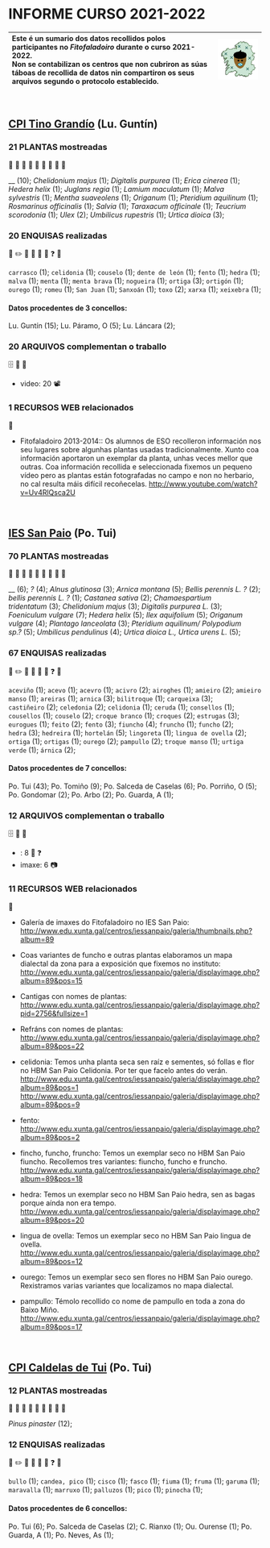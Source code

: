 <link rel="stylesheet" href="css/estilo.css">

# INFORME CURSO 2021-2022



| Este é un sumario dos datos recollidos polos participantes no _Fitofaladoiro_ durante o curso 2021-2022.   <br />Non se contabilizan os centros que non cubriron as súas táboas de recollida de datos nin compartiron os seus arquivos segundo o protocolo establecido. | <img src='img/fitofaladoiro_animado_transparente.gif'> |
| :--- | --- |

<br />
<div class='divpart'>
<div class='divpartit'>

## <span class='participante'>[CPI Tino Grandío](http://fitofaladoiro.eu?fich=1yVCi0v4--5PGId1_OawjdOhKWOJJT3-x1n4TYFqmBF0) (Lu. Guntín)</span>

</div>

<div class='divpla divseccion'>

### 21 <span class='PLA'>PLANTAS</span> mostreadas
 :herb: :deciduous_tree: :evergreen_tree: :palm_tree: :seedling: :tomato: :pear: :apple: :mushroom: 

__&nbsp;(10); _Chelidonium majus_&nbsp;(1); _Digitalis purpurea_&nbsp;(1); _Erica cinerea_&nbsp;(1); _Hedera helix_&nbsp;(1); _Juglans regia_&nbsp;(1); _Lamium maculatum_&nbsp;(1); _Malva sylvestris_&nbsp;(1); _Mentha suaveolens_&nbsp;(1); _Origanum_&nbsp;(1); _Pteridium aquilinum_&nbsp;(1); _Rosmarinus officinalis_&nbsp;(1); _Salvia_&nbsp;(1); _Taraxacum officinale_&nbsp;(1); _Teucrium scorodonia_&nbsp;(1); _Ulex_&nbsp;(2); _Umbilicus rupestris_&nbsp;(1); _Urtica dioica_&nbsp;(3); 
</div>

<div class='divenq divseccion'>

### 20 <span class='ENQ'>ENQUISAS</span> realizadas
 :notebook: :pencil2: :microphone: :older_man: :older_woman: :movie_camera: :question: :pencil: 



`carrasco`&nbsp;(1); `celidonia`&nbsp;(1); `couselo`&nbsp;(1); `dente de león`&nbsp;(1); `fento`&nbsp;(1); `hedra`&nbsp;(1); `malva`&nbsp;(1); `menta`&nbsp;(1); `menta brava`&nbsp;(1); `nogueira`&nbsp;(1); `ortiga`&nbsp;(3); `ortigón`&nbsp;(1); `ourego`&nbsp;(1); `romeu`&nbsp;(1); `San Juan`&nbsp;(1); `Sanxoán`&nbsp;(1); `toxo`&nbsp;(2); `xarxa`&nbsp;(1); `xeixebra`&nbsp;(1); 
#### Datos procedentes de 3 concellos:

Lu. Guntín&nbsp;(15); Lu. Páramo, O&nbsp;(5); Lu. Láncara&nbsp;(2); 
</div>

<div class='divarq divseccion'>

### 20 <span class='ARQ'>ARQUIVOS</span> complementan o traballo 
 :file_cabinet: :open_file_folder: :floppy_disk: 


- video: 20 :film_projector: 
</div>

<div class='divinf divseccion'>

### 1 <span class='INF'>RECURSOS WEB</span> relacionados 
 :link: 


- Fitofaladoiro 2013-2014:: Os alumnos de ESO recolleron información nos seu lugares sobre algunhas plantas usadas tradicionalmente. Xunto coa información aportaron un exemplar da planta, unhas veces mellor que outras. Coa información recollida e seleccionada fixemos un pequeno vídeo pero as plantas están fotografadas no campo e non no herbario, no cal resulta máis difícil recoñecelas.
http://www.youtube.com/watch?v=Uv4RlQsca2U
</div>


</div>


<br />
<div class='divpart'>
<div class='divpartit'>

## <span class='participante'>[IES San Paio](http://fitofaladoiro.eu?fich=1UnZEXawyEb89WLkclf9oT92mDrnk6ZqZeQAk5qvjxMM) (Po. Tui)</span>

</div>

<div class='divpla divseccion'>

### 70 <span class='PLA'>PLANTAS</span> mostreadas
 :herb: :deciduous_tree: :evergreen_tree: :palm_tree: :seedling: :tomato: :pear: :apple: :mushroom: 

__&nbsp;(6); _?_&nbsp;(4); _Alnus glutinosa_&nbsp;(3); _Arnica montana_&nbsp;(5); _Bellis perennis L. ?_&nbsp;(2); _bellis perennis L. ?_&nbsp;(1); _Castanea sativa_&nbsp;(2); _Chamaespartium tridentatum_&nbsp;(3); _Chelidonium majus_&nbsp;(3); _Digitalis purpurea L._&nbsp;(3); _Foeniculum vulgare_&nbsp;(7); _Hedera helix_&nbsp;(5); _Ilex aquifolium_&nbsp;(5); _Origanum vulgare_&nbsp;(4); _Plantago lanceolata_&nbsp;(3); _Pteridium aquilinum/ Polypodium sp.?_&nbsp;(5); _Umbilicus pendulinus_&nbsp;(4); _Urtica dioica L., Urtica urens L._&nbsp;(5); 
</div>

<div class='divenq divseccion'>

### 67 <span class='ENQ'>ENQUISAS</span> realizadas
 :notebook: :pencil2: :microphone: :older_man: :older_woman: :movie_camera: :question: :pencil: 



`aceviño`&nbsp;(1); `acevo`&nbsp;(1); `acevro`&nbsp;(1); `acivro`&nbsp;(2); `airoghes`&nbsp;(1); `amieiro`&nbsp;(2); `amieiro manso`&nbsp;(1); `areiras`&nbsp;(1); `arnica`&nbsp;(3); `bilitroque`&nbsp;(1); `carqueixa`&nbsp;(3); `castiñeiro`&nbsp;(2); `celedonia`&nbsp;(2); `celidonia`&nbsp;(1); `ceruda`&nbsp;(1); `consellos`&nbsp;(1); `cousellos`&nbsp;(1); `couselo`&nbsp;(2); `croque branco`&nbsp;(1); `croques`&nbsp;(2); `estrugas`&nbsp;(3); `eurogues`&nbsp;(1); `feito`&nbsp;(2); `fento`&nbsp;(3); `fiuncho`&nbsp;(4); `fruncho`&nbsp;(1); `funcho`&nbsp;(2); `hedra`&nbsp;(3); `hedreira`&nbsp;(1); `hortelán`&nbsp;(5); `lingoreta`&nbsp;(1); `lingua de ovella`&nbsp;(2); `ortiga`&nbsp;(1); `ortigas`&nbsp;(1); `ourego`&nbsp;(2); `pampullo`&nbsp;(2); `troque manso`&nbsp;(1); `urtiga verde`&nbsp;(1); `árnica`&nbsp;(2); 
#### Datos procedentes de 7 concellos:

Po. Tui&nbsp;(43); Po. Tomiño&nbsp;(9); Po. Salceda de Caselas&nbsp;(6); Po. Porriño, O&nbsp;(5); Po. Gondomar&nbsp;(2); Po. Arbo&nbsp;(2); Po. Guarda, A&nbsp;(1); 
</div>

<div class='divarq divseccion'>

### 12 <span class='ARQ'>ARQUIVOS</span> complementan o traballo 
 :file_cabinet: :open_file_folder: :floppy_disk: 


- : 8 :notebook: :question: 
- imaxe: 6 :camera: 
</div>

<div class='divinf divseccion'>

### 11 <span class='INF'>RECURSOS WEB</span> relacionados 
 :link: 


- Galería de imaxes do Fitofaladoiro no IES San Paio: http://www.edu.xunta.gal/centros/iessanpaio/galeria/thumbnails.php?album=89
- Coas variantes de funcho e outras plantas elaboramos un mapa dialectal da zona para a exposición que fixemos no instituto: http://www.edu.xunta.gal/centros/iessanpaio/galeria/displayimage.php?album=89&pos=15
- Cantigas con nomes de plantas: http://www.edu.xunta.gal/centros/iessanpaio/galeria/displayimage.php?pid=2756&fullsize=1
- Refráns con nomes de plantas: http://www.edu.xunta.gal/centros/iessanpaio/galeria/displayimage.php?album=89&pos=22
- celidonia: Temos unha planta seca sen raíz e sementes, só follas e flor no HBM San Paio Celidonia. Por ter que facelo antes do verán. 
http://www.edu.xunta.gal/centros/iessanpaio/galeria/displayimage.php?album=89&pos=1  
http://www.edu.xunta.gal/centros/iessanpaio/galeria/displayimage.php?album=89&pos=9

- fento: http://www.edu.xunta.gal/centros/iessanpaio/galeria/displayimage.php?album=89&pos=2
- fincho, funcho, fruncho: Temos un exemplar seco no HBM San Paio fiuncho. Recollemos tres variantes: fiuncho, funcho e fruncho.
http://www.edu.xunta.gal/centros/iessanpaio/galeria/displayimage.php?album=89&pos=18
- hedra: Temos un exemplar seco no HBM San Paio hedra, sen as bagas porque aínda non era tempo.
http://www.edu.xunta.gal/centros/iessanpaio/galeria/displayimage.php?album=89&pos=20
- lingua de ovella: Temos un exemplar seco no HBM San Paio lingua de ovella.
http://www.edu.xunta.gal/centros/iessanpaio/galeria/displayimage.php?album=89&pos=12
- ourego: Temos un exemplar seco sen flores no HBM San Paio ourego. Rexistramos varias variantes que localizamos no mapa dialectal.
- pampullo: Témolo recollido co nome de pampullo en toda a zona do Baixo Miño.
http://www.edu.xunta.gal/centros/iessanpaio/galeria/displayimage.php?album=89&pos=17
</div>


</div>


<br />
<div class='divpart'>
<div class='divpartit'>

## <span class='participante'>[CPI Caldelas de Tui](http://fitofaladoiro.eu?fich=1hfh0oaP6OUEs2rhAz31PEXsdMPbaGiCMulhEyqiS8iM) (Po. Tui)</span>

</div>

<div class='divpla divseccion'>

### 12 <span class='PLA'>PLANTAS</span> mostreadas
 :herb: :deciduous_tree: :evergreen_tree: :palm_tree: :seedling: :tomato: :pear: :apple: :mushroom: 

_Pinus pinaster_&nbsp;(12); 
</div>

<div class='divenq divseccion'>

### 12 <span class='ENQ'>ENQUISAS</span> realizadas
 :notebook: :pencil2: :microphone: :older_man: :older_woman: :movie_camera: :question: :pencil: 



`bullo`&nbsp;(1); `candea, pico`&nbsp;(1); `cisco`&nbsp;(1); `fasco`&nbsp;(1); `fiuma`&nbsp;(1); `fruma`&nbsp;(1); `garuma`&nbsp;(1); `maravalla`&nbsp;(1); `marruxo`&nbsp;(1); `palluzos`&nbsp;(1); `pico`&nbsp;(1); `pinocha`&nbsp;(1); 
#### Datos procedentes de 6 concellos:

Po. Tui&nbsp;(6); Po. Salceda de Caselas&nbsp;(2); C. Rianxo&nbsp;(1); Ou. Ourense&nbsp;(1); Po. Guarda, A&nbsp;(1); Po. Neves, As&nbsp;(1); 
</div>


</div>

